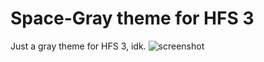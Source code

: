 # Space-Gray theme for HFS 3
Just a gray theme for HFS 3, idk.
![screenshot](https://user-images.githubusercontent.com/36928846/218854958-a0d8adb9-8154-4819-a26c-8e06fe4a5746.png)
